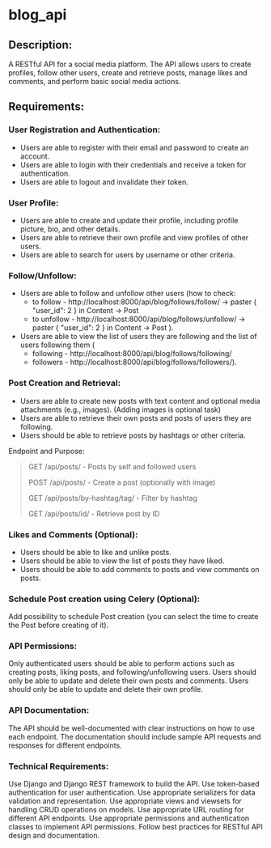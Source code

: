 # blog_api

## Description:
A RESTful API for a social media platform. 
The API allows users to create profiles, follow other users, 
create and retrieve posts, manage likes and comments, 
and perform basic social media actions.

## Requirements:

### User Registration and Authentication:
- Users are able to register with their email and password to create an account.
- Users are able to login with their credentials and receive a token for authentication.
- Users are able to logout and invalidate their token.

### User Profile:
- Users are able to create and update their profile, 
including profile picture, bio, and other details.
- Users are able to retrieve their own profile 
and view profiles of other users.
- Users are able to search for users by username or other criteria.

### Follow/Unfollow:
- Users are able to follow and unfollow other users 
(how to check: 
  - to follow - 
http://localhost:8000/api/blog/follows/follow/ -> 
paster { "user_id": 2 } in Content -> Post
  - to unfollow - http://localhost:8000/api/blog/follows/unfollow/ ->
paster { "user_id": 2 } in Content -> Post ).
- Users are able to view the list of users they are following and the list of users following them 
(
  - following - http://localhost:8000/api/blog/follows/following/
  - followers - http://localhost:8000/api/blog/follows/followers/).

### Post Creation and Retrieval:
- Users are able to create new posts with text content and optional media attachments (e.g., images). (Adding images is optional task)
- Users are able to retrieve their own posts and posts of users they are following.
- Users should be able to retrieve posts by hashtags or other criteria.

Endpoint and Purpose: 
> GET /api/posts/ - Posts by self and followed users
> 
> POST /api/posts/ - Create a post (optionally with image)
> 
> GET /api/posts/by-hashtag/tag/ - Filter by hashtag
> 
> GET /api/posts/id/ - Retrieve post by ID

### Likes and Comments (Optional):
- Users should be able to like and unlike posts. 
- Users should be able to view the list of posts they have liked. 
-  Users should be able to add comments to posts and view comments on posts.

### Schedule Post creation using Celery (Optional):
Add possibility to schedule Post creation (you can select the time to create the Post before creating of it).

### API Permissions:
Only authenticated users should be able to perform actions such as creating posts, liking posts, and following/unfollowing users.
Users should only be able to update and delete their own posts and comments.
Users should only be able to update and delete their own profile.

### API Documentation:
The API should be well-documented with clear instructions on how to use each endpoint.
The documentation should include sample API requests and responses for different endpoints.

### Technical Requirements:
Use Django and Django REST framework to build the API.
Use token-based authentication for user authentication.
Use appropriate serializers for data validation and representation.
Use appropriate views and viewsets for handling CRUD operations on models.
Use appropriate URL routing for different API endpoints.
Use appropriate permissions and authentication classes to implement API permissions.
Follow best practices for RESTful API design and documentation.
